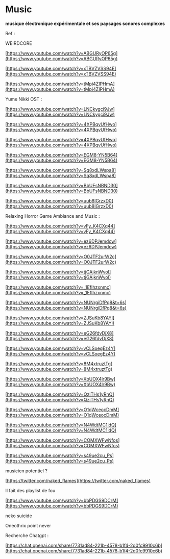 # Music

**musique électronique expérimentale et ses paysages sonores complexes**

Ref : 

WEIRDCORE 

[https://www.youtube.com/watch?v=ABGURyOP65g](https://www.youtube.com/watch?v=ABGURyOP65g)

[https://www.youtube.com/watch?v=xTBVZVSS94E](https://www.youtube.com/watch?v=xTBVZVSS94E)

[https://www.youtube.com/watch?v=tMpi4ZIPHmA](https://www.youtube.com/watch?v=tMpi4ZIPHmA)

Yume Nikki OST : 

[https://www.youtube.com/watch?v=LNCkygci9Jw](https://www.youtube.com/watch?v=LNCkygci9Jw)

[https://www.youtube.com/watch?v=4XPBqvUfHwo](https://www.youtube.com/watch?v=4XPBqvUfHwo)

[https://www.youtube.com/watch?v=4XPBqvUfHwo](https://www.youtube.com/watch?v=4XPBqvUfHwo)

[https://www.youtube.com/watch?v=EGM8-YN5B64](https://www.youtube.com/watch?v=EGM8-YN5B64)

[https://www.youtube.com/watch?v=Sq8xdLWspa8](https://www.youtube.com/watch?v=Sq8xdLWspa8)

[https://www.youtube.com/watch?v=BbUFsNBND30](https://www.youtube.com/watch?v=BbUFsNBND30)

[https://www.youtube.com/watch?v=uub8IGrzxD0](https://www.youtube.com/watch?v=uub8IGrzxD0)

Relaxing Horror Game Ambiance and Music : 

[https://www.youtube.com/watch?v=vFy_K4CXq44](https://www.youtube.com/watch?v=vFy_K4CXq44)

[https://www.youtube.com/watch?v=ez6DPJemdcw](https://www.youtube.com/watch?v=ez6DPJemdcw)

[https://www.youtube.com/watch?v=O0JTF2urW2c](https://www.youtube.com/watch?v=O0JTF2urW2c)

[https://www.youtube.com/watch?v=tjGAjknWvoI](https://www.youtube.com/watch?v=tjGAjknWvoI)

[https://www.youtube.com/watch?v=_1EfIhzxnmc](https://www.youtube.com/watch?v=_1EfIhzxnmc)

[https://www.youtube.com/watch?v=NUNrgiDfPq8&t=6s](https://www.youtube.com/watch?v=NUNrgiDfPq8&t=6s)

[https://www.youtube.com/watch?v=ZJSuKb8YAYI](https://www.youtube.com/watch?v=ZJSuKb8YAYI)

[https://www.youtube.com/watch?v=eG26fdvDjX8](https://www.youtube.com/watch?v=eG26fdvDjX8)

[https://www.youtube.com/watch?v=vCLSoegEz4Y](https://www.youtube.com/watch?v=vCLSoegEz4Y)

[https://www.youtube.com/watch?v=8M4xtruztTg](https://www.youtube.com/watch?v=8M4xtruztTg)

[https://www.youtube.com/watch?v=XbUOX4lr9Bw](https://www.youtube.com/watch?v=XbUOX4lr9Bw)

[https://www.youtube.com/watch?v=QziTHs1yRnQ](https://www.youtube.com/watch?v=QziTHs1yRnQ)

[https://www.youtube.com/watch?v=O1qWceocDmM](https://www.youtube.com/watch?v=O1qWceocDmM)

[https://www.youtube.com/watch?v=N4WdtMC1ldQ](https://www.youtube.com/watch?v=N4WdtMC1ldQ)

[https://www.youtube.com/watch?v=COMXWFwNfos](https://www.youtube.com/watch?v=COMXWFwNfos)

[https://www.youtube.com/watch?v=s49ue2cu_Ps](https://www.youtube.com/watch?v=s49ue2cu_Ps)

musicien potentiel ? 

[https://twitter.com/naked_flames](https://twitter.com/naked_flames)

Il fait des playlist de fou

[https://www.youtube.com/watch?v=bbPDGS9DCrM](https://www.youtube.com/watch?v=bbPDGS9DCrM)

neko suicide 

Oneothrix point never

Recherche Chatgpt : 

[https://chat.openai.com/share/7731ad84-221b-4578-b1f4-2d0fc9910c6b](https://chat.openai.com/share/7731ad84-221b-4578-b1f4-2d0fc9910c6b)